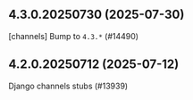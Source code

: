 ## 4.3.0.20250730 (2025-07-30)

[channels] Bump to `4.3.*` (#14490)

## 4.2.0.20250712 (2025-07-12)

Django channels stubs (#13939)

